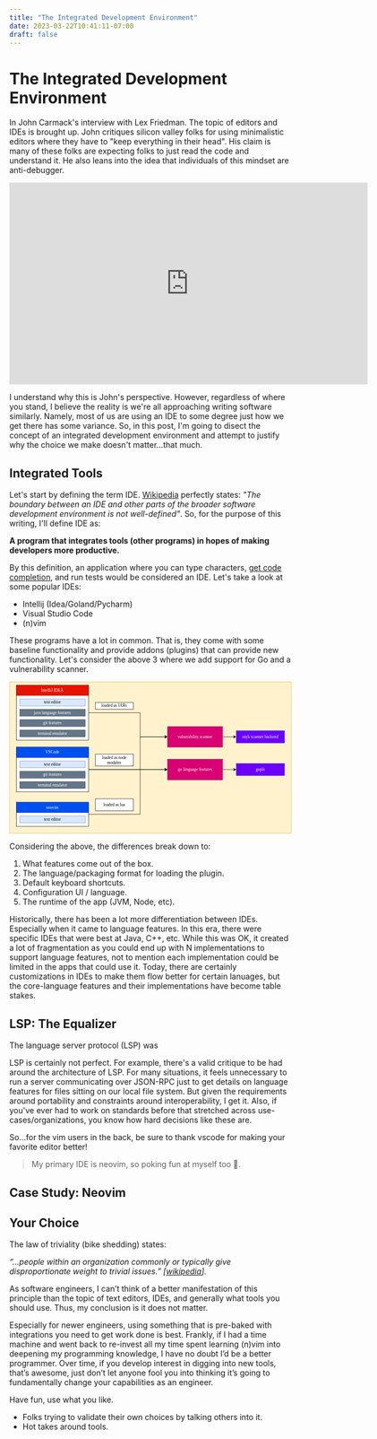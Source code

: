 ```yaml
---
title: "The Integrated Development Environment"
date: 2023-03-22T10:41:11-07:00
draft: false
---
```


# The Integrated Development Environment

In John Carmack's interview with Lex Friedman. The topic of editors and IDEs is
brought up. John critiques silicon valley folks for using minimalistic editors
where they have to "keep everything in their head". His claim is many of these
folks are expecting folks to just read the code and understand it. He also leans
into the idea that individuals of this mindset are anti-debugger.

<iframe width="640" height="360" src="https://www.youtube.com/embed/tzr7hRXcwkw" title="John Carmack: Best programming setup and IDE | Lex Fridman Podcast Clips" frameborder="0" allow="accelerometer; autoplay; clipboard-write; encrypted-media; gyroscope; picture-in-picture; web-share" allowfullscreen></iframe>

I understand why this is John's perspective. However, regardless of where you
stand, I believe the reality is we're all approaching writing software
similarly. Namely, most of us are using an IDE to some degree just how we get
there has some variance. So, in this post, I'm going to disect the concept of an
integrated development environment and attempt to justify why the choice we make
doesn't matter...that much.

## Integrated Tools

Let's start by defining the term IDE.
[Wikipedia](https://en.wikipedia.org/wiki/Integrated_development_environment)
perfectly states: _"The boundary between an IDE and other parts of the broader
software development environment is not well-defined"_. So, for the purpose of
this writing, I'll define IDE as:

**A program that integrates tools (other programs) in hopes of making developers
more productive.**

By this definition, an application where you can type characters, [get code
completion](https://en.wikipedia.org/wiki/Intelligent_code_completion), and run
tests would be considered an IDE. Let's take a look at some popular IDEs:

* Intellij (Idea/Goland/Pycharm)
* Visual Studio Code
* (n)vim

These programs have a lot in common. That is, they come with some
baseline functionality and provide addons (plugins) that can provide new
functionality. Let's consider the above 3 where we add support for Go and a
vulnerability scanner.

<svg xmlns="http://www.w3.org/2000/svg" xmlns:xlink="http://www.w3.org/1999/xlink" version="1.1" width="100%" viewBox="-0.5 -0.5 821 442" style="background-color: rgb(255, 255, 255);"><defs></defs><g><rect x="0" y="0" width="820" height="440" fill="#fff2cc" stroke="#d6b656" pointer-events="all"></rect><path d="M 230 90 L 380 90 L 380 160 L 453.63 160" fill="none" stroke="rgb(0, 0, 0)" stroke-miterlimit="10" pointer-events="stroke"></path><path d="M 458.88 160 L 451.88 163.5 L 453.63 160 L 451.88 156.5 Z" fill="rgb(0, 0, 0)" stroke="rgb(0, 0, 0)" stroke-miterlimit="10" pointer-events="all"></path><rect x="20" y="10" width="210" height="160" fill="rgb(255, 255, 255)" stroke="rgb(0, 0, 0)" pointer-events="all"></rect><rect x="20" y="10" width="210" height="30" fill="#e51400" stroke="#b20000" pointer-events="all"></rect><g transform="translate(-0.5 -0.5)"><switch><foreignObject pointer-events="none" width="100%" height="100%" requiredFeatures="http://www.w3.org/TR/SVG11/feature#Extensibility" style="overflow: visible; text-align: left;"><div xmlns="http://www.w3.org/1999/xhtml" style="display: flex; align-items: unsafe center; justify-content: unsafe center; width: 208px; height: 1px; padding-top: 25px; margin-left: 21px;"><div data-drawio-colors="color: #ffffff; " style="box-sizing: border-box; display: flex; ; font-size: 0px; text-align: center;"><div style="display: inline-block; font-size: 12px; font-family: jbm; color: rgb(255, 255, 255); line-height: 1.2; pointer-events: all; white-space: normal; overflow-wrap: normal;">IntelliJ IDEA</div></div></div></foreignObject><text x="125" y="29" fill="#ffffff" font-family="jbm" font-size="12px" text-anchor="middle">IntelliJ IDEA</text></switch></g><rect x="30" y="50" width="190" height="20" fill="#dae8fc" stroke="#6c8ebf" pointer-events="all"></rect><g transform="translate(-0.5 -0.5)"><switch><foreignObject pointer-events="none" width="100%" height="100%" requiredFeatures="http://www.w3.org/TR/SVG11/feature#Extensibility" style="overflow: visible; text-align: left;"><div xmlns="http://www.w3.org/1999/xhtml" style="display: flex; align-items: unsafe center; justify-content: unsafe center; width: 188px; height: 1px; padding-top: 60px; margin-left: 31px;"><div data-drawio-colors="color: rgb(0, 0, 0); " style="box-sizing: border-box; display: flex; ; font-size: 0px; text-align: center;"><div style="display: inline-block; font-size: 12px; font-family: jbm; color: rgb(0, 0, 0); line-height: 1.2; pointer-events: all; white-space: normal; overflow-wrap: normal;">text editor</div></div></div></foreignObject><text x="125" y="64" fill="rgb(0, 0, 0)" font-family="jbm" font-size="12px" text-anchor="middle">text editor</text></switch></g><rect x="30" y="80" width="190" height="20" fill="#647687" stroke="#314354" pointer-events="all"></rect><g transform="translate(-0.5 -0.5)"><switch><foreignObject pointer-events="none" width="100%" height="100%" requiredFeatures="http://www.w3.org/TR/SVG11/feature#Extensibility" style="overflow: visible; text-align: left;"><div xmlns="http://www.w3.org/1999/xhtml" style="display: flex; align-items: unsafe center; justify-content: unsafe center; width: 188px; height: 1px; padding-top: 90px; margin-left: 31px;"><div data-drawio-colors="color: #ffffff; " style="box-sizing: border-box; display: flex; ; font-size: 0px; text-align: center;"><div style="display: inline-block; font-size: 12px; font-family: jbm; color: rgb(255, 255, 255); line-height: 1.2; pointer-events: all; white-space: normal; overflow-wrap: normal;">java language features</div></div></div></foreignObject><text x="125" y="94" fill="#ffffff" font-family="jbm" font-size="12px" text-anchor="middle">java language features</text></switch></g><rect x="30" y="110" width="190" height="20" fill="#647687" stroke="#314354" pointer-events="all"></rect><g transform="translate(-0.5 -0.5)"><switch><foreignObject pointer-events="none" width="100%" height="100%" requiredFeatures="http://www.w3.org/TR/SVG11/feature#Extensibility" style="overflow: visible; text-align: left;"><div xmlns="http://www.w3.org/1999/xhtml" style="display: flex; align-items: unsafe center; justify-content: unsafe center; width: 188px; height: 1px; padding-top: 120px; margin-left: 31px;"><div data-drawio-colors="color: #ffffff; " style="box-sizing: border-box; display: flex; ; font-size: 0px; text-align: center;"><div style="display: inline-block; font-size: 12px; font-family: jbm; color: rgb(255, 255, 255); line-height: 1.2; pointer-events: all; white-space: normal; overflow-wrap: normal;">git features</div></div></div></foreignObject><text x="125" y="124" fill="#ffffff" font-family="jbm" font-size="12px" text-anchor="middle">git features</text></switch></g><rect x="30" y="140" width="190" height="20" fill="#647687" stroke="#314354" pointer-events="all"></rect><g transform="translate(-0.5 -0.5)"><switch><foreignObject pointer-events="none" width="100%" height="100%" requiredFeatures="http://www.w3.org/TR/SVG11/feature#Extensibility" style="overflow: visible; text-align: left;"><div xmlns="http://www.w3.org/1999/xhtml" style="display: flex; align-items: unsafe center; justify-content: unsafe center; width: 188px; height: 1px; padding-top: 150px; margin-left: 31px;"><div data-drawio-colors="color: #ffffff; " style="box-sizing: border-box; display: flex; ; font-size: 0px; text-align: center;"><div style="display: inline-block; font-size: 12px; font-family: jbm; color: rgb(255, 255, 255); line-height: 1.2; pointer-events: all; white-space: normal; overflow-wrap: normal;">terminal emulator</div></div></div></foreignObject><text x="125" y="154" fill="#ffffff" font-family="jbm" font-size="12px" text-anchor="middle">terminal emulator</text></switch></g><path d="M 620 255 L 653.63 255" fill="none" stroke="rgb(0, 0, 0)" stroke-miterlimit="10" pointer-events="stroke"></path><path d="M 658.88 255 L 651.88 258.5 L 653.63 255 L 651.88 251.5 Z" fill="rgb(0, 0, 0)" stroke="rgb(0, 0, 0)" stroke-miterlimit="10" pointer-events="all"></path><rect x="460" y="225" width="160" height="60" fill="#d80073" stroke="#a50040" pointer-events="all"></rect><g transform="translate(-0.5 -0.5)"><switch><foreignObject pointer-events="none" width="100%" height="100%" requiredFeatures="http://www.w3.org/TR/SVG11/feature#Extensibility" style="overflow: visible; text-align: left;"><div xmlns="http://www.w3.org/1999/xhtml" style="display: flex; align-items: unsafe center; justify-content: unsafe center; width: 158px; height: 1px; padding-top: 255px; margin-left: 461px;"><div data-drawio-colors="color: #ffffff; " style="box-sizing: border-box; display: flex; ; font-size: 0px; text-align: center;"><div style="display: inline-block; font-size: 12px; font-family: jbm; color: rgb(255, 255, 255); line-height: 1.2; pointer-events: all; white-space: normal; overflow-wrap: normal;">go language features</div></div></div></foreignObject><text x="540" y="259" fill="#ffffff" font-family="jbm" font-size="12px" text-anchor="middle">go language features</text></switch></g><path d="M 620 160 L 653.63 160" fill="none" stroke="rgb(0, 0, 0)" stroke-miterlimit="10" pointer-events="stroke"></path><path d="M 658.88 160 L 651.88 163.5 L 653.63 160 L 651.88 156.5 Z" fill="rgb(0, 0, 0)" stroke="rgb(0, 0, 0)" stroke-miterlimit="10" pointer-events="all"></path><rect x="460" y="130" width="160" height="60" fill="#d80073" stroke="#a50040" pointer-events="all"></rect><g transform="translate(-0.5 -0.5)"><switch><foreignObject pointer-events="none" width="100%" height="100%" requiredFeatures="http://www.w3.org/TR/SVG11/feature#Extensibility" style="overflow: visible; text-align: left;"><div xmlns="http://www.w3.org/1999/xhtml" style="display: flex; align-items: unsafe center; justify-content: unsafe center; width: 158px; height: 1px; padding-top: 160px; margin-left: 461px;"><div data-drawio-colors="color: #ffffff; " style="box-sizing: border-box; display: flex; ; font-size: 0px; text-align: center;"><div style="display: inline-block; font-size: 12px; font-family: jbm; color: rgb(255, 255, 255); line-height: 1.2; pointer-events: all; white-space: normal; overflow-wrap: normal;">vulnerability scanner</div></div></div></foreignObject><text x="540" y="164" fill="#ffffff" font-family="jbm" font-size="12px" text-anchor="middle">vulnerability scanner</text></switch></g><path d="M 230 255 L 453.63 255" fill="none" stroke="rgb(0, 0, 0)" stroke-miterlimit="10" pointer-events="stroke"></path><path d="M 458.88 255 L 451.88 258.5 L 453.63 255 L 451.88 251.5 Z" fill="rgb(0, 0, 0)" stroke="rgb(0, 0, 0)" stroke-miterlimit="10" pointer-events="all"></path><path d="M 230 255 L 380 255 L 380 160 L 453.63 160" fill="none" stroke="rgb(0, 0, 0)" stroke-miterlimit="10" pointer-events="stroke"></path><path d="M 458.88 160 L 451.88 163.5 L 453.63 160 L 451.88 156.5 Z" fill="rgb(0, 0, 0)" stroke="rgb(0, 0, 0)" stroke-miterlimit="10" pointer-events="all"></path><rect x="20" y="190" width="210" height="130" fill="rgb(255, 255, 255)" stroke="rgb(0, 0, 0)" pointer-events="all"></rect><rect x="30" y="230" width="190" height="20" fill="#dae8fc" stroke="#6c8ebf" pointer-events="all"></rect><g transform="translate(-0.5 -0.5)"><switch><foreignObject pointer-events="none" width="100%" height="100%" requiredFeatures="http://www.w3.org/TR/SVG11/feature#Extensibility" style="overflow: visible; text-align: left;"><div xmlns="http://www.w3.org/1999/xhtml" style="display: flex; align-items: unsafe center; justify-content: unsafe center; width: 188px; height: 1px; padding-top: 240px; margin-left: 31px;"><div data-drawio-colors="color: rgb(0, 0, 0); " style="box-sizing: border-box; display: flex; ; font-size: 0px; text-align: center;"><div style="display: inline-block; font-size: 12px; font-family: jbm; color: rgb(0, 0, 0); line-height: 1.2; pointer-events: all; white-space: normal; overflow-wrap: normal;">text editor</div></div></div></foreignObject><text x="125" y="244" fill="rgb(0, 0, 0)" font-family="jbm" font-size="12px" text-anchor="middle">text editor</text></switch></g><rect x="30" y="260" width="190" height="20" fill="#647687" stroke="#314354" pointer-events="all"></rect><g transform="translate(-0.5 -0.5)"><switch><foreignObject pointer-events="none" width="100%" height="100%" requiredFeatures="http://www.w3.org/TR/SVG11/feature#Extensibility" style="overflow: visible; text-align: left;"><div xmlns="http://www.w3.org/1999/xhtml" style="display: flex; align-items: unsafe center; justify-content: unsafe center; width: 188px; height: 1px; padding-top: 270px; margin-left: 31px;"><div data-drawio-colors="color: #ffffff; " style="box-sizing: border-box; display: flex; ; font-size: 0px; text-align: center;"><div style="display: inline-block; font-size: 12px; font-family: jbm; color: rgb(255, 255, 255); line-height: 1.2; pointer-events: all; white-space: normal; overflow-wrap: normal;">git features</div></div></div></foreignObject><text x="125" y="274" fill="#ffffff" font-family="jbm" font-size="12px" text-anchor="middle">git features</text></switch></g><rect x="30" y="290" width="190" height="20" fill="#647687" stroke="#314354" pointer-events="all"></rect><g transform="translate(-0.5 -0.5)"><switch><foreignObject pointer-events="none" width="100%" height="100%" requiredFeatures="http://www.w3.org/TR/SVG11/feature#Extensibility" style="overflow: visible; text-align: left;"><div xmlns="http://www.w3.org/1999/xhtml" style="display: flex; align-items: unsafe center; justify-content: unsafe center; width: 188px; height: 1px; padding-top: 300px; margin-left: 31px;"><div data-drawio-colors="color: #ffffff; " style="box-sizing: border-box; display: flex; ; font-size: 0px; text-align: center;"><div style="display: inline-block; font-size: 12px; font-family: jbm; color: rgb(255, 255, 255); line-height: 1.2; pointer-events: all; white-space: normal; overflow-wrap: normal;">terminal emulator</div></div></div></foreignObject><text x="125" y="304" fill="#ffffff" font-family="jbm" font-size="12px" text-anchor="middle">terminal emulator</text></switch></g><rect x="20" y="190" width="210" height="30" fill="#0050ef" stroke="#001dbc" pointer-events="all"></rect><g transform="translate(-0.5 -0.5)"><switch><foreignObject pointer-events="none" width="100%" height="100%" requiredFeatures="http://www.w3.org/TR/SVG11/feature#Extensibility" style="overflow: visible; text-align: left;"><div xmlns="http://www.w3.org/1999/xhtml" style="display: flex; align-items: unsafe center; justify-content: unsafe center; width: 208px; height: 1px; padding-top: 205px; margin-left: 21px;"><div data-drawio-colors="color: #ffffff; " style="box-sizing: border-box; display: flex; ; font-size: 0px; text-align: center;"><div style="display: inline-block; font-size: 12px; font-family: jbm; color: rgb(255, 255, 255); line-height: 1.2; pointer-events: all; white-space: normal; overflow-wrap: normal;">VSCode</div></div></div></foreignObject><text x="125" y="209" fill="#ffffff" font-family="jbm" font-size="12px" text-anchor="middle">VSCode</text></switch></g><path d="M 230 385 L 380 385 L 380 255 L 453.63 255" fill="none" stroke="rgb(0, 0, 0)" stroke-miterlimit="10" pointer-events="stroke"></path><path d="M 458.88 255 L 451.88 258.5 L 453.63 255 L 451.88 251.5 Z" fill="rgb(0, 0, 0)" stroke="rgb(0, 0, 0)" stroke-miterlimit="10" pointer-events="all"></path><rect x="20" y="350" width="210" height="70" fill="rgb(255, 255, 255)" stroke="rgb(0, 0, 0)" pointer-events="all"></rect><rect x="20" y="350" width="210" height="30" fill="#0050ef" stroke="#001dbc" pointer-events="all"></rect><g transform="translate(-0.5 -0.5)"><switch><foreignObject pointer-events="none" width="100%" height="100%" requiredFeatures="http://www.w3.org/TR/SVG11/feature#Extensibility" style="overflow: visible; text-align: left;"><div xmlns="http://www.w3.org/1999/xhtml" style="display: flex; align-items: unsafe center; justify-content: unsafe center; width: 208px; height: 1px; padding-top: 365px; margin-left: 21px;"><div data-drawio-colors="color: #ffffff; " style="box-sizing: border-box; display: flex; ; font-size: 0px; text-align: center;"><div style="display: inline-block; font-size: 12px; font-family: jbm; color: rgb(255, 255, 255); line-height: 1.2; pointer-events: all; white-space: normal; overflow-wrap: normal;">neovim</div></div></div></foreignObject><text x="125" y="369" fill="#ffffff" font-family="jbm" font-size="12px" text-anchor="middle">neovim</text></switch></g><rect x="30" y="390" width="190" height="20" fill="#dae8fc" stroke="#6c8ebf" pointer-events="all"></rect><g transform="translate(-0.5 -0.5)"><switch><foreignObject pointer-events="none" width="100%" height="100%" requiredFeatures="http://www.w3.org/TR/SVG11/feature#Extensibility" style="overflow: visible; text-align: left;"><div xmlns="http://www.w3.org/1999/xhtml" style="display: flex; align-items: unsafe center; justify-content: unsafe center; width: 188px; height: 1px; padding-top: 400px; margin-left: 31px;"><div data-drawio-colors="color: rgb(0, 0, 0); " style="box-sizing: border-box; display: flex; ; font-size: 0px; text-align: center;"><div style="display: inline-block; font-size: 12px; font-family: jbm; color: rgb(0, 0, 0); line-height: 1.2; pointer-events: all; white-space: normal; overflow-wrap: normal;">text editor</div></div></div></foreignObject><text x="125" y="404" fill="rgb(0, 0, 0)" font-family="jbm" font-size="12px" text-anchor="middle">text editor</text></switch></g><rect x="250" y="60" width="110" height="20" fill="rgb(255, 255, 255)" stroke="rgb(0, 0, 0)" pointer-events="all"></rect><g transform="translate(-0.5 -0.5)"><switch><foreignObject pointer-events="none" width="100%" height="100%" requiredFeatures="http://www.w3.org/TR/SVG11/feature#Extensibility" style="overflow: visible; text-align: left;"><div xmlns="http://www.w3.org/1999/xhtml" style="display: flex; align-items: unsafe center; justify-content: unsafe center; width: 108px; height: 1px; padding-top: 70px; margin-left: 251px;"><div data-drawio-colors="color: rgb(0, 0, 0); " style="box-sizing: border-box; display: flex; ; font-size: 0px; text-align: center;"><div style="display: inline-block; font-size: 12px; font-family: jbm; color: rgb(0, 0, 0); line-height: 1.2; pointer-events: all; white-space: normal; overflow-wrap: normal;">loaded as JARs</div></div></div></foreignObject><text x="305" y="74" fill="rgb(0, 0, 0)" font-family="jbm" font-size="12px" text-anchor="middle">loaded as JARs</text></switch></g><rect x="250" y="210" width="110" height="35" fill="rgb(255, 255, 255)" stroke="rgb(0, 0, 0)" pointer-events="all"></rect><g transform="translate(-0.5 -0.5)"><switch><foreignObject pointer-events="none" width="100%" height="100%" requiredFeatures="http://www.w3.org/TR/SVG11/feature#Extensibility" style="overflow: visible; text-align: left;"><div xmlns="http://www.w3.org/1999/xhtml" style="display: flex; align-items: unsafe center; justify-content: unsafe center; width: 108px; height: 1px; padding-top: 228px; margin-left: 251px;"><div data-drawio-colors="color: rgb(0, 0, 0); " style="box-sizing: border-box; display: flex; ; font-size: 0px; text-align: center;"><div style="display: inline-block; font-size: 12px; font-family: jbm; color: rgb(0, 0, 0); line-height: 1.2; pointer-events: all; white-space: normal; overflow-wrap: normal;">loaded as node modules</div></div></div></foreignObject><text x="305" y="231" fill="rgb(0, 0, 0)" font-family="jbm" font-size="12px" text-anchor="middle">loaded as node mod...</text></switch></g><rect x="660" y="142.5" width="140" height="35" fill="#6a00ff" stroke="#3700cc" pointer-events="all"></rect><g transform="translate(-0.5 -0.5)"><switch><foreignObject pointer-events="none" width="100%" height="100%" requiredFeatures="http://www.w3.org/TR/SVG11/feature#Extensibility" style="overflow: visible; text-align: left;"><div xmlns="http://www.w3.org/1999/xhtml" style="display: flex; align-items: unsafe center; justify-content: unsafe center; width: 138px; height: 1px; padding-top: 160px; margin-left: 661px;"><div data-drawio-colors="color: #ffffff; " style="box-sizing: border-box; display: flex; ; font-size: 0px; text-align: center;"><div style="display: inline-block; font-size: 12px; font-family: jbm; color: rgb(255, 255, 255); line-height: 1.2; pointer-events: all; white-space: normal; overflow-wrap: normal;">snyk scanner backend</div></div></div></foreignObject><text x="730" y="164" fill="#ffffff" font-family="jbm" font-size="12px" text-anchor="middle">snyk scanner backend</text></switch></g><rect x="250" y="340" width="110" height="35" fill="rgb(255, 255, 255)" stroke="rgb(0, 0, 0)" pointer-events="all"></rect><g transform="translate(-0.5 -0.5)"><switch><foreignObject pointer-events="none" width="100%" height="100%" requiredFeatures="http://www.w3.org/TR/SVG11/feature#Extensibility" style="overflow: visible; text-align: left;"><div xmlns="http://www.w3.org/1999/xhtml" style="display: flex; align-items: unsafe center; justify-content: unsafe center; width: 108px; height: 1px; padding-top: 358px; margin-left: 251px;"><div data-drawio-colors="color: rgb(0, 0, 0); " style="box-sizing: border-box; display: flex; ; font-size: 0px; text-align: center;"><div style="display: inline-block; font-size: 12px; font-family: jbm; color: rgb(0, 0, 0); line-height: 1.2; pointer-events: all; white-space: normal; overflow-wrap: normal;">loaded as lua</div></div></div></foreignObject><text x="305" y="361" fill="rgb(0, 0, 0)" font-family="jbm" font-size="12px" text-anchor="middle">loaded as lua</text></switch></g><rect x="660" y="237.5" width="140" height="35" fill="#6a00ff" stroke="#3700cc" pointer-events="all"></rect><g transform="translate(-0.5 -0.5)"><switch><foreignObject pointer-events="none" width="100%" height="100%" requiredFeatures="http://www.w3.org/TR/SVG11/feature#Extensibility" style="overflow: visible; text-align: left;"><div xmlns="http://www.w3.org/1999/xhtml" style="display: flex; align-items: unsafe center; justify-content: unsafe center; width: 138px; height: 1px; padding-top: 255px; margin-left: 661px;"><div data-drawio-colors="color: #ffffff; " style="box-sizing: border-box; display: flex; ; font-size: 0px; text-align: center;"><div style="display: inline-block; font-size: 12px; font-family: jbm; color: rgb(255, 255, 255); line-height: 1.2; pointer-events: all; white-space: normal; overflow-wrap: normal;">gopls</div></div></div></foreignObject><text x="730" y="259" fill="#ffffff" font-family="jbm" font-size="12px" text-anchor="middle">gopls</text></switch></g></g><switch><g requiredFeatures="http://www.w3.org/TR/SVG11/feature#Extensibility"></g><a transform="translate(0,-5)" xlink:href="https://www.diagrams.net/doc/faq/svg-export-text-problems" target="_blank"><text text-anchor="middle" font-size="10px" x="50%" y="100%">Text is not SVG - cannot display</text></a></switch></svg>

Considering the above, the differences break down to:

1. What features come out of the box.
1. The language/packaging format for loading the plugin.
1. Default keyboard shortcuts.
1. Configuration UI / language.
1. The runtime of the app (JVM, Node, etc).

Historically, there has been a lot more differentiation between IDEs. Especially
when it came to language features. In this era, there were specific IDEs that
were best at Java, C++, etc. While this was OK, it created a lot of
fragmentation as you could end up with N implementations to support language
features, not to mention each implementation could be limited in the apps that
could use it. Today, there are certainly customizations in IDEs to make them
flow better for certain lanuages, but the core-language features and their
implementations have become table stakes. 

## LSP: The Equalizer

The language server protocol (LSP) was 

LSP is certainly not perfect. For example, there's a valid critique to be had
around the architecture of LSP. For many situations, it feels unnecessary to run
a server communicating over JSON-RPC just to get details on language features
for files sitting on our local file system. But given the requirements around
portability and constraints around interoperability, I get it. Also, if you've
ever had to work on standards before that stretched across
use-cases/organizations, you know how hard decisions like these are.

So...for the vim users in the back, be sure to thank vscode for making your
favorite editor better!

> My primary IDE is neovim, so poking fun at myself too 🙂.

## Case Study: Neovim

## Your Choice

The law of triviality (bike shedding) states:

*“…people within an organization commonly or typically give disproportionate
weight to trivial issues.”
[[wikipedia](https://en.wikipedia.org/wiki/Law_of_triviality)].*

As software engineers, I can’t think of a better manifestation of this principle
than the topic of text editors, IDEs, and generally what tools you should use.
Thus, my conclusion is it does not matter.

Especially for newer engineers, using something that is pre-baked with
integrations you need to get work done is best. Frankly, if I had a time machine
and went back to re-invest all my time spent learning (n)vim into deepening my
programming knowledge, I have no doubt I’d be a better programmer. Over time, if
you develop interest in digging into new tools, that’s awesome, just don’t let
anyone fool you into thinking it’s going to fundamentally change your
capabilities as an engineer. 

Have fun, use what you like.

- Folks trying to validate their own choices by talking others into it.
- Hot takes around tools.

[^1]: My experience is this is truly a subset. I believe content algorithms favor
  hot-takes and overly opinionated personalities. However, in the real world
  working with engineers across many teams, I've found most don't care about
  this. At the end of the day, code gets in source control where the tooling
  used to write it is opaque and inconsequential.
